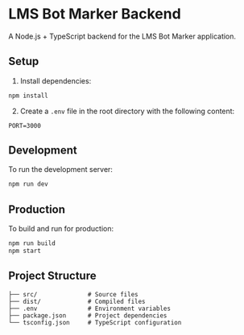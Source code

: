 # LMS Bot Marker Backend

A Node.js + TypeScript backend for the LMS Bot Marker application.

## Setup

1. Install dependencies:
```bash
npm install
```

2. Create a `.env` file in the root directory with the following content:
```
PORT=3000
```

## Development

To run the development server:
```bash
npm run dev
```

## Production

To build and run for production:
```bash
npm run build
npm start
```

## Project Structure

```
├── src/              # Source files
├── dist/             # Compiled files
├── .env              # Environment variables
├── package.json      # Project dependencies
└── tsconfig.json     # TypeScript configuration
```